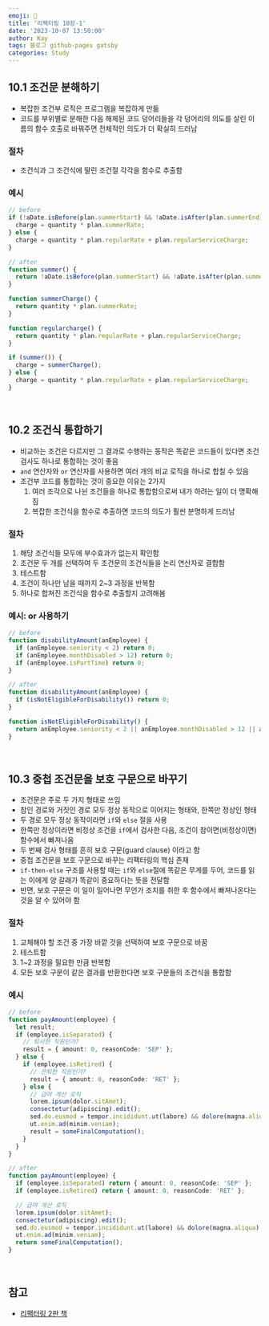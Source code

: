 ```yaml
---
emoji: 👋
title: '리팩터링 10장-1'
date: '2023-10-07 13:50:00'
author: Kay
tags: 블로그 github-pages gatsby
categories: Study
---
```


## 10.1 조건문 분해하기

- 복잡한 조건부 로직은 프로그램을 복잡하게 만듦
- 코드를 부위별로 분해한 다음 해체된 코드 덩어리들을 각 덩어리의 의도를 살린 이름의 함수 호출로 바꿔주면 전체적인 의도가 더 확실히 드러남

### 절차

- 조건식과 그 조건식에 딸린 조건절 각각을 함수로 추출함

### 예시

```ts
// before
if (!aDate.isBefore(plan.summerStart) && !aDate.isAfter(plan.summerEnd)) {
  charge = quantity * plan.summerRate;
} else {
  charge = quantity * plan.regularRate + plan.regularServiceCharge;
}
```

```ts
// after
function summer() {
  return !aDate.isBefore(plan.summerStart) && !aDate.isAfter(plan.summerEnd);
}

function summerCharge() {
  return quantity * plan.summerRate;
}

function regularcharge() {
  return quantity * plan.regularRate + plan.regularServiceCharge;
}

if (summer()) {
  charge = summerCharge();
} else {
  charge = quantity * plan.regularRate + plan.regularServiceCharge;
}
```

<br>

## 10.2 조건식 통합하기

- 비교하는 조건은 다르지만 그 결과로 수행하는 동작은 똑같은 코드들이 있다면 조건 검사도 하나로 통합하는 것이 좋음
- `and` 연산자와 `or` 연산자를 사용하면 여러 개의 비교 로직을 하나로 합칠 수 있음
- 조건부 코드를 통합하는 것이 중요한 이유는 2가지
  1. 여러 조각으로 나뉜 조건들을 하나로 통합함으로써 내가 하려는 일이 더 명확해짐
  2. 복잡한 조건식을 함수로 추출하면 코드의 의도가 훨씬 분명하게 드러남

### 절차

1. 해당 조건식들 모두에 부수효과가 없는지 확인함
2. 조건문 두 개를 선택하여 두 조건문의 조건식들을 논리 연산자로 결합함
3. 테스트함
4. 조건이 하나만 남을 때까지 2~3 과정을 반복함
5. 하나로 합쳐진 조건식을 함수로 추출할지 고려해봄

### 예시: or 사용하기

```ts
// before
function disabilityAmount(anEmployee) {
  if (anEmployee.seniority < 2) return 0;
  if (anEmployee.monthDisabled > 12) return 0;
  if (anEmployee.isPartTime) return 0;
}
```

```ts
// after
function disabilityAmount(anEmployee) {
  if (isNotEligibleForDisability()) return 0;
}

function isNotEligibleForDisability() {
  return anEmployee.seniority < 2 || anEmployee.monthDisabled > 12 || anEmployee.isPartTime;
}
```

<br>

## 10.3 중첩 조건문을 보호 구문으로 바꾸기

- 조건문은 주로 두 가지 형태로 쓰임
- 참인 경로와 거짓인 경로 모두 정상 동작으로 이어지는 형태와, 한쪽만 정상인 형태
- 두 경로 모두 정상 동작이라면 `if`와 `else` 절을 사용
- 한쪽만 정상이라면 비정상 조건을 `if`에서 검사한 다음, 조건이 참이면(비정상이면) 함수에서 빠져나옴
- 두 번째 검사 형태를 흔히 보호 구문(guard clause) 이라고 함
- 중첩 조건문을 보호 구문으로 바꾸는 리팩터링의 핵심 존재
- `if-then-else` 구조를 사용할 때는 `if`와 `else`절에 똑같은 무게를 두어, 코드를 읽는 이에게 양 갈래가 똑같이 중요하다는 뜻을 전달함
- 반면, 보호 구문은 이 일이 일어나면 무언가 조치를 취한 후 함수에서 빠져나온다는 것을 알 수 있어야 함

### 절차

1. 교체해야 할 조건 중 가장 바깥 것을 선택하여 보호 구문으로 바꿈
2. 테스트함
3. 1~2 과정을 필요한 만큼 반복함
4. 모든 보호 구문이 같은 결과를 반환한다면 보호 구문들의 조건식을 통합함

### 예시

```ts
// before
function payAmount(employee) {
  let result;
  if (employee.isSeparated) {
    // 퇴사한 직원인가?
    result = { amount: 0, reasonCode: 'SEP' };
  } else {
    if (employee.isRetired) {
      // 은퇴한 직원인가?
      result = { amount: 0, reasonCode: 'RET' };
    } else {
      // 급여 계산 로직
      lorem.ipsum(dolor.sitAmet);
      consectetur(adipiscing).edit();
      sed.do.eusmod = tempor.incididunt.ut(labore) && dolore(magna.aliqua);
      ut.enim.ad(minim.veniam);
      result = someFinalComputation();
    }
  }
}
```

```ts
// after
function payAmount(employee) {
  if (employee.isSeparated) return { amount: 0, reasonCode: 'SEP' };
  if (employee.isRetired) return { amount: 0, reasonCode: 'RET' };

  // 급여 계산 로직
  lorem.ipsum(dolor.sitAmet);
  consectetur(adipiscing).edit();
  sed.do.eusmod = tempor.incididunt.ut(labore) && dolore(magna.aliqua);
  ut.enim.ad(minim.veniam);
  return someFinalComputation();
}
```

<br>

## 참고

- [리팩터링 2판 책](https://www.yes24.com/Product/Goods/89649360)

```toc

```
